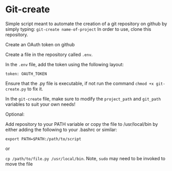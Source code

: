 # Git-create
Simple script meant to automate the creation of a git repository on github by simply typing: `git-create name-of-project`
In order to use, clone this repository.

Create an OAuth token on github

Create a file in the repository called `.env`.

In the `.env` file, add the token using the following layout:

`token: OAUTH_TOKEN`

Ensure that the .py file is executable, if not run the command `chmod +x git-create.py` to fix it.


In the `git-create` file, make sure to modify the `project_path` and `git_path` variables to suit your own needs!

Optional:

Add repository to your PATH variable or copy the file to /usr/local/bin by either adding the following to your .bashrc or similar:

`export PATH=$PATH:/path/to/script`

or

`cp /path/to/file.py /usr/local/bin`. Note, `sudo` may need to be invoked to move the file
